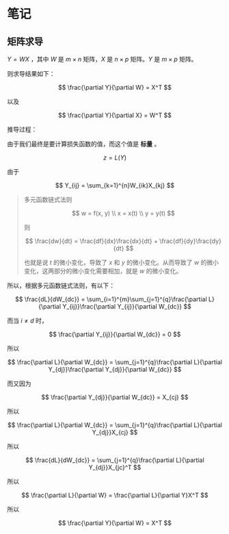 # 笔记

## 矩阵求导

$Y=WX$ ，其中 $W$ 是 $m \times n$ 矩阵，$X$ 是 $n \times p$ 矩阵。$Y$ 是 $m \times p$ 矩阵。

则求导结果如下：

$$
\frac{\partial Y}{\partial W} = X^T
$$

以及

$$
\frac{\partial Y}{\partial X} = W^T
$$

推导过程：

由于我们最终是要计算损失函数的值，而这个值是 **标量** 。

$$
z = L(Y)
$$

由于

$$
Y_{ij} = \sum_{k=1}^{n}W_{ik}X_{kj}
$$

> 多元函数链式法则
> 
> $$
> w = f(x, y) \\
> x = x(t) \\
> y = y(t)
> $$
> 
> 则
> 
> $$
> \frac{dw}{dt} = \frac{df}{dx}\frac{dx}{dt} + \frac{df}{dy}\frac{dy}{dt}
> $$
> 
> 也就是说 $t$ 的微小变化，导致了 $x$ 和 $y$ 的微小变化。从而导致了 $w$ 的微小变化，这两部分的微小变化需要相加，就是 $w$ 的微小变化。

所以，根据多元函数链式法则，有以下：

$$
\frac{dL}{dW_{dc}} = \sum_{i=1}^{m}\sum_{j=1}^{q}\frac{\partial L}{\partial Y_{ij}}\frac{\partial Y_{ij}}{\partial W_{dc}}
$$

而当 $i \neq d$ 时，

$$
\frac{\partial Y_{ij}}{\partial W_{dc}} = 0
$$

所以

$$
\frac{\partial L}{\partial W_{dc}} = \sum_{j=1}^{q}\frac{\partial L}{\partial Y_{dj}}\frac{\partial Y_{dj}}{\partial W_{dc}}
$$

而又因为

$$
\frac{\partial Y_{dj}}{\partial W_{dc}} = X_{cj}
$$

所以

$$
\frac{\partial L}{\partial W_{dc}} = \sum_{j=1}^{q}\frac{\partial L}{\partial Y_{dj}}X_{cj}
$$

所以

$$
\frac{dL}{dW_{dc}} = \sum_{j=1}^{q}\frac{\partial L}{\partial Y_{dj}}X_{jc}^T
$$

所以

$$
\frac{\partial L}{\partial W} = \frac{\partial L}{\partial Y}X^T
$$

所以

$$
\frac{\partial Y}{\partial W} = X^T
$$


